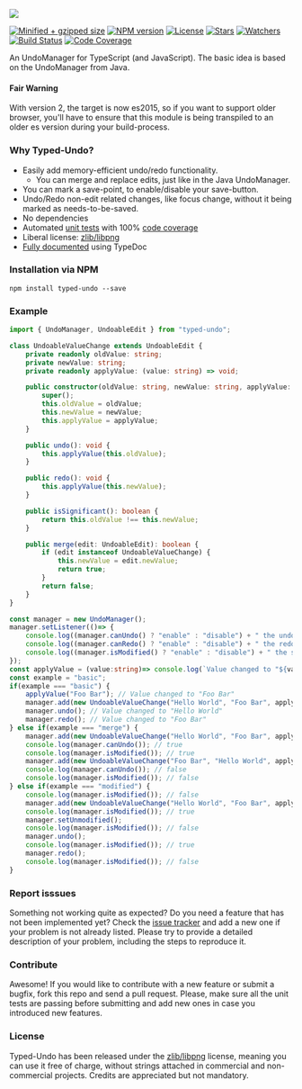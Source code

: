 ![](https://lusito.github.io/typed-undo/typed_undo.png)

[![Minified + gzipped size](https://badgen.net/bundlephobia/minzip/typed-undo)](https://www.npmjs.com/package/typed-undo)
[![NPM version](https://badgen.net/npm/v/typed-undo)](https://www.npmjs.com/package/typed-undo)
[![License](https://badgen.net/github/license/lusito/typed-undo)](https://github.com/lusito/typed-undo/blob/master/LICENSE)
[![Stars](https://badgen.net/github/stars/lusito/typed-undo)](https://github.com/lusito/typed-undo)
[![Watchers](https://badgen.net/github/watchers/lusito/typed-undo)](https://github.com/lusito/typed-undo)
[![Build Status](https://travis-ci.org/Lusito/typed-undo.svg?branch=master)](https://travis-ci.org/Lusito/typed-undo)
[![Code Coverage](https://coveralls.io/repos/github/Lusito/typed-undo/badge.svg?branch=master)](https://coveralls.io/github/Lusito/typed-undo)

An UndoManager for TypeScript (and JavaScript). The basic idea is based on the UndoManager from Java.

#### Fair Warning
With version 2, the target is now es2015, so if you want to support older browser, you'll have to ensure that this module is being transpiled to an older es version during your build-process.

### Why Typed-Undo?

- Easily add memory-efficient undo/redo functionality.
  - You can merge and replace edits, just like in the Java UndoManager.
- You can mark a save-point, to enable/disable your save-button.
- Undo/Redo non-edit related changes, like focus change, without it being marked as needs-to-be-saved.
- No dependencies
- Automated [unit tests](https://travis-ci.org/Lusito/typed-undo) with 100% [code coverage](https://coveralls.io/github/Lusito/typed-undo)
- Liberal license: [zlib/libpng](https://github.com/Lusito/typed-undo/blob/master/LICENSE)
- [Fully documented](https://lusito.github.io/typed-undo/index.html) using TypeDoc

### Installation via NPM

```npm install typed-undo --save```

### Example

```typescript
import { UndoManager, UndoableEdit } from "typed-undo";

class UndoableValueChange extends UndoableEdit {
    private readonly oldValue: string;
    private newValue: string;
    private readonly applyValue: (value: string) => void;

    public constructor(oldValue: string, newValue: string, applyValue: (value: string) => void) {
        super();
        this.oldValue = oldValue;
        this.newValue = newValue;
        this.applyValue = applyValue;
    }

    public undo(): void {
        this.applyValue(this.oldValue);
    }

    public redo(): void {
        this.applyValue(this.newValue);
    }

    public isSignificant(): boolean {
        return this.oldValue !== this.newValue;
    }

    public merge(edit: UndoableEdit): boolean {
        if (edit instanceof UndoableValueChange) {
            this.newValue = edit.newValue;
            return true;
        }
        return false;
    }
}

const manager = new UndoManager();
manager.setListener(()=> {
    console.log((manager.canUndo() ? "enable" : "disable") + " the undo button");
    console.log((manager.canRedo() ? "enable" : "disable") + " the redo button");
    console.log((manager.isModified() ? "enable" : "disable") + " the save button");
});
const applyValue = (value:string)=> console.log(`Value changed to "${value}"`);
const example = "basic";
if(example === "basic") {
    applyValue("Foo Bar"); // Value changed to "Foo Bar"
    manager.add(new UndoableValueChange("Hello World", "Foo Bar", applyValue));
    manager.undo(); // Value changed to "Hello World"
    manager.redo(); // Value changed to "Foo Bar"
} else if(example === "merge") {
    manager.add(new UndoableValueChange("Hello World", "Foo Bar", applyValue));
    console.log(manager.canUndo()); // true
    console.log(manager.isModified()); // true
    manager.add(new UndoableValueChange("Foo Bar", "Hello World", applyValue));
    console.log(manager.canUndo()); // false
    console.log(manager.isModified()); // false
} else if(example === "modified") {
    console.log(manager.isModified()); // false
    manager.add(new UndoableValueChange("Hello World", "Foo Bar", applyValue));
    console.log(manager.isModified()); // true
    manager.setUnmodified();
    console.log(manager.isModified()); // false
    manager.undo();
    console.log(manager.isModified()); // true
    manager.redo();
    console.log(manager.isModified()); // false
}
```

### Report isssues

Something not working quite as expected? Do you need a feature that has not been implemented yet? Check the [issue tracker](https://github.com/Lusito/typed-undo/issues) and add a new one if your problem is not already listed. Please try to provide a detailed description of your problem, including the steps to reproduce it.

### Contribute

Awesome! If you would like to contribute with a new feature or submit a bugfix, fork this repo and send a pull request. Please, make sure all the unit tests are passing before submitting and add new ones in case you introduced new features.

### License

Typed-Undo has been released under the [zlib/libpng](https://github.com/Lusito/typed-undo/blob/master/LICENSE) license, meaning you
can use it free of charge, without strings attached in commercial and non-commercial projects. Credits are appreciated but not mandatory.
